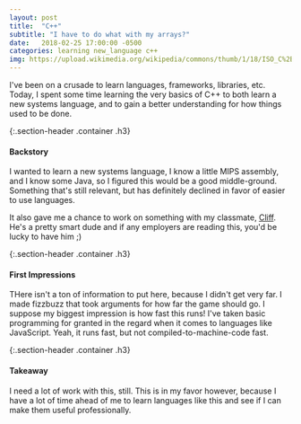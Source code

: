 ```yaml
---
layout: post
title:  "C++"
subtitle: "I have to do what with my arrays?"
date:   2018-02-25 17:00:00 -0500
categories: learning new_language c++
img: https://upload.wikimedia.org/wikipedia/commons/thumb/1/18/ISO_C%2B%2B_Logo.svg/1200px-ISO_C%2B%2B_Logo.svg.png
---
```


I've been on a crusade to learn languages, frameworks, libraries, etc. Today, I spent some time learning the very basics of C++ to both learn a new systems language, and to gain a better understanding for how things used to be done.

{:.section-header .container .h3}
#### Backstory

I wanted to learn a new systems language, I know a little MIPS assembly, and I know some Java, so I figured this would be a good middle-ground. Something that's still relevant, but has definitely declined in favor of easier to use languages.

It also gave me a chance to work on something with my classmate, [Cliff](https://www.linkedin.com/in/clifford-patterson2/). He's a pretty smart dude and if any employers are reading this, you'd be lucky to have him ;)

{:.section-header .container .h3}
#### First Impressions
THere isn't a ton of information to put here, because I didn't get very far. I made fizzbuzz that took arguments for how far the game should go. I suppose my biggest impression is how fast this runs! I've taken basic programming for granted in the regard when it comes to languages like JavaScript. Yeah, it runs fast, but not compiled-to-machine-code fast.

{:.section-header .container .h3}
#### Takeaway

I need a lot of work with this, still. This is in my favor however, because I have a lot of time ahead of me to learn languages like this and see if I can make them useful professionally. 
